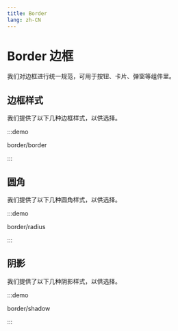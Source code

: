 ```yaml
---
title: Border
lang: zh-CN
---
```


# Border 边框

我们对边框进行统一规范，可用于按钮、卡片、弹窗等组件里。

## 边框样式

我们提供了以下几种边框样式，以供选择。

:::demo

border/border

:::

## 圆角

我们提供了以下几种圆角样式，以供选择。

:::demo

border/radius

:::

## 阴影

我们提供了以下几种阴影样式，以供选择。

:::demo

border/shadow

:::

